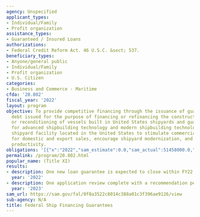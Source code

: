 ```yaml
---
agency: Unspecified
applicant_types:
- Individual/Family
- Profit organization
assistance_types:
- Guaranteed / Insured Loans
authorizations:
- Federal Credit Reform Act. 46 U.S.C. &sect; 537.
beneficiary_types:
- Anyone/general public
- Individual/Family
- Profit organization
- U.S. Citizen
categories:
- Business and Commerce - Maritime
cfda: '20.802'
fiscal_year: '2022'
layout: program
objective: To provide competitive financing through the issuance of guarantees of
  debt issued for the purpose of financing or refinancing the construction, reconstruction
  or reconditioning of vessels built in United States shipyards and guarantee obligations
  for advanced shipbuilding technology and modern shipbuilding technology of a general
  shipyard facility located in the United States to stimulate commercial ship construction
  for domestic and export sales, encourage shipyard modernization, and support increased
  productivity.
obligations: '[{"x":"2022","sam_estimate":0.0,"sam_actual":51458000.0,"usa_spending_actual":0.0},{"x":"2023","sam_estimate":200000000.0,"sam_actual":0.0,"usa_spending_actual":0.0},{"x":"2024","sam_estimate":200000000.0,"sam_actual":0.0,"usa_spending_actual":0.0}]'
permalink: /program/20.802.html
popular_name: (Title XI)
results:
- description: One new loan guarantee is expected to close within FY22.
  year: '2022'
- description: One application review complete with a recommendation pending.
  year: '2023'
sam_url: https://sam.gov/fal/0f8a3522c8014c388a01c3f396ae9126/view
sub-agency: N/A
title: Federal Ship Financing Guarantees
---
```

